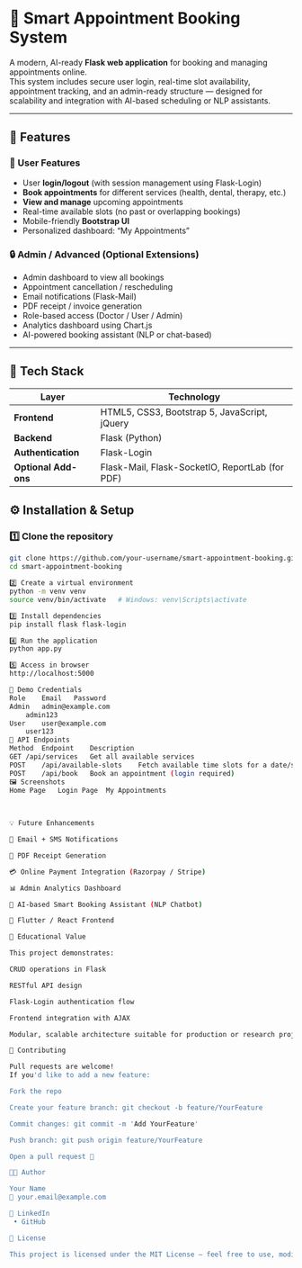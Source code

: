 
# 🏥 Smart Appointment Booking System

A modern, AI-ready **Flask web application** for booking and managing appointments online.  
This system includes secure user login, real-time slot availability, appointment tracking, and an admin-ready structure — designed for scalability and integration with AI-based scheduling or NLP assistants.

---

## 🚀 Features

### 👤 User Features
- User **login/logout** (with session management using Flask-Login)
- **Book appointments** for different services (health, dental, therapy, etc.)
- **View and manage** upcoming appointments
- Real-time available slots (no past or overlapping bookings)
- Mobile-friendly **Bootstrap UI**
- Personalized dashboard: “My Appointments”

### 🔒 Admin / Advanced (Optional Extensions)
- Admin dashboard to view all bookings
- Appointment cancellation / rescheduling
- Email notifications (Flask-Mail)
- PDF receipt / invoice generation
- Role-based access (Doctor / User / Admin)
- Analytics dashboard using Chart.js
- AI-powered booking assistant (NLP or chat-based)

---

## 🧠 Tech Stack

| Layer | Technology |
|-------|-------------|
| **Frontend** | HTML5, CSS3, Bootstrap 5, JavaScript, jQuery |
| **Backend** | Flask (Python) |
| **Authentication** | Flask-Login |
| **Optional Add-ons** | Flask-Mail, Flask-SocketIO, ReportLab (for PDF) |






## ⚙️ Installation & Setup

### 1️⃣ Clone the repository
```bash
git clone https://github.com/your-username/smart-appointment-booking.git
cd smart-appointment-booking

2️⃣ Create a virtual environment
python -m venv venv
source venv/bin/activate   # Windows: venv\Scripts\activate

3️⃣ Install dependencies
pip install flask flask-login

4️⃣ Run the application
python app.py

5️⃣ Access in browser
http://localhost:5000

🔑 Demo Credentials
Role	Email	Password
Admin	admin@example.com
	admin123
User	user@example.com
	user123
🧩 API Endpoints
Method	Endpoint	Description
GET	/api/services	Get all available services
POST	/api/available-slots	Fetch available time slots for a date/service
POST	/api/book	Book an appointment (login required)
🖼️ Screenshots
Home Page	Login Page	My Appointments

	
	
💡 Future Enhancements

📧 Email + SMS Notifications

🧾 PDF Receipt Generation

💳 Online Payment Integration (Razorpay / Stripe)

📊 Admin Analytics Dashboard

🤖 AI-based Smart Booking Assistant (NLP Chatbot)

📱 Flutter / React Frontend

🧠 Educational Value

This project demonstrates:

CRUD operations in Flask

RESTful API design

Flask-Login authentication flow

Frontend integration with AJAX

Modular, scalable architecture suitable for production or research projects

🤝 Contributing

Pull requests are welcome!
If you'd like to add a new feature:

Fork the repo

Create your feature branch: git checkout -b feature/YourFeature

Commit changes: git commit -m 'Add YourFeature'

Push branch: git push origin feature/YourFeature

Open a pull request 🚀

🧑‍💻 Author

Your Name
📧 your.email@example.com

💼 LinkedIn
 • GitHub

📝 License

This project is licensed under the MIT License — feel free to use, modify, and distribute it with attribution.
